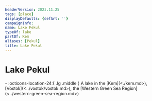 ```yaml
---
headerVersion: 2023.11.25
tags: [place]
displayDefaults: {defArt: ''}
campaignInfo:
name: Lake Pekul
typeOf: lake
partOf: Kem
aliases: [Pekul]
title: Lake Pekul
---
```

# Lake Pekul
<div class="grid cards ext-narrow-margin ext-one-column" markdown>
-    :octicons-location-24:{ .lg .middle } A lake in the [Kem](<./kem.md>), [Vostok](<../vostok/vostok.md>), the [Western Green Sea Region](<../western-green-sea-region.md>)  
</div>

